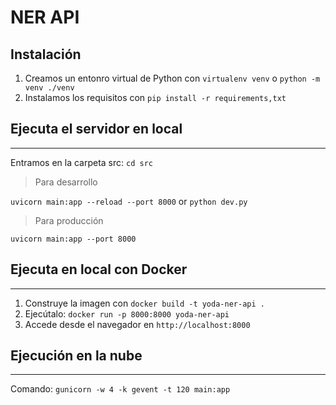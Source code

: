 # NER API

## Instalación

1. Creamos un entonro virtual de Python con `virtualenv venv` o `python -m venv ./venv`
2. Instalamos los requisitos con `pip install -r requirements,txt`

## Ejecuta el servidor en local

---

Entramos en la carpeta src: `cd src`

> Para desarrollo

`uvicorn main:app --reload --port 8000` or `python dev.py`

> Para producción

`uvicorn main:app --port 8000`

## Ejecuta en local con Docker

---

1. Construye la imagen con `docker build -t yoda-ner-api .`
2. Ejecútalo: `docker run -p 8000:8000 yoda-ner-api`
3. Accede desde el navegador en `http://localhost:8000`

## Ejecución en la nube

---

Comando: `gunicorn -w 4 -k gevent -t 120 main:app`
